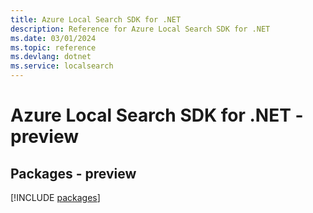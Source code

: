 ```yaml
---
title: Azure Local Search SDK for .NET
description: Reference for Azure Local Search SDK for .NET
ms.date: 03/01/2024
ms.topic: reference
ms.devlang: dotnet
ms.service: localsearch
---
```

# Azure Local Search SDK for .NET - preview
## Packages - preview
[!INCLUDE [packages](local-search-index.md)]